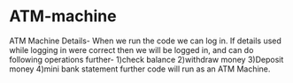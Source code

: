 # ATM-machine
ATM Machine  Details- When we run the code we can log in.  If details used while logging in were correct then we will be logged in, and can do following operations further- 1)check balance  2)withdraw money 3)Deposit money 4)mini bank statement further code will run as an ATM Machine.
